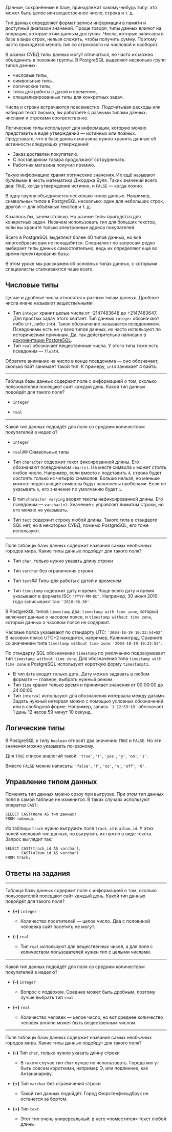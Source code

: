 Данные, сохранённые в базе, принадлежат какому-нибудь типу: это может быть целое или вещественное число, строка и т. д.

Тип данных определяет формат записи информации в памяти и доступный диапазон значений. Проще говоря, типы данных влияют на операции, которые этим данным доступны. Числа, которые записаны в базе в виде строк, нельзя сложить, чтобы получить сумму. Поэтому часто приходится менять тип со строкового на числовой и наоборот.

В разных СУБД типы данных могут отличаться, но часто их можно объединить в похожие группы. В PostgreSQL выделяют несколько групп типов данных:

*   числовые типы,
*   символьные типы,
*   логические типы,
*   типы для работы с датой и временем,
*   специализированные типы для конкретных задач.

Числа и строки встречаются повсеместно. Подсчитывая расходы или набирая текст письма, вы работаете с разными типами данных: числами и строками соответственно.

Логические типы используют для информации, которую можно представить в виде утверждений — истинных или ложных. Представьте, что в базе данных магазина нужно хранить данные об истинности следующих утверждений:

*   Заказ доставлен покупателю.
*   С поставщиком товара продолжают сотрудничать.
*   Работник магазина получил премию.

Такую информацию хранят логические значения. Их ещё называют _булевыми_ в честь математика Джорджа Буля. Таких значений всего два: `TRUE`, когда утверждение истинно, и `FALSE` — когда ложно.

В одну группу объединяется несколько типов данных. Например, символьных типов в PostgreSQL несколько: один для небольших строк, другой — для объёмных текстов и т. д.

Казалось бы, зачем столько. Но разные типы пригодятся для конкретных задач. Незачем использовать тип для больших текстов, если вы храните только электронные адреса покупателей.

Всего в PostgreSQL выделяют более 40 типов данных, но всё многообразие вам не понадобится. Специалист по запросам редко выбирает типы данных самостоятельно, ведь их определяют ещё во время проектирования базы.

В этом уроке мы расскажем об основных типах данных, с которыми специалисты сталкиваются чаще всего.

Числовые типы
-------------

Целые и дробные числа относятся к разным типам данных. Дробные числа иначе называют _вещественными._

*   Тип `integer` хранит целые числа от -2147483648 до +2147483647. Для простых задач этого хватает. Тип данных `integer` обозначают либо `int`, либо `int4`. Такое обозначение называется псевдонимом. Псевдонимы есть не у всех типов данных, их часто используют по историческим причинам. Да, так действительно написано в [документации PostgreSQL](https://www.postgresql.org/docs/9.5/datatype.html).
*   Тип `real` обозначает вещественные числа. У этого типа тоже есть псевдоним — `float4`.

Обратите внимание на число в конце псевдонима — оно обозначает, сколько байт занимает такой тип. К примеру, `int4` занимает 4 байта.

* * *

Таблица базы данных содержит поле с информацией о том, сколько пользователей посещают сайт каждый день. Какой тип данных подойдёт для такого поля?

*   `integer`
    
*   `real`
    

* * *

Какой тип данных подойдёт для поля со средним количеством покупателей в неделю?

*   `integer`
    
*   `real`\## Символьные типы
    
*   Тип `character` содержит текст фиксированной длины. Его обозначают псевдонимом `char(n)`. На месте символа `n` может стоять любое число. Например, если вместо `n` подставить `4`, строка будет состоять только из четырёх символов. Больше нельзя, но меньше можно: недостающие символы будут заполнены пробелами. Если не указывать `n`, его значение по умолчанию будет `1`.
    
*   В тип `character varying` входят тексты нефиксированной длины. Его псевдоним — `varchar(n)`. Значение `n` управляет лимитом строки, но его можно не указывать.
    
*   Тип `text` содержит строку любой длины. Такого типа в стандарте SQL нет, но в некоторых СУБД, помимо PostgreSQL, его тоже используют.
    

* * *

Поле таблицы базы данных содержит названия самых необычных городов мира. Какие типы данных подойдут для такого поля?

*   Тип `char`, только нужно указать длину строки
    
*   Тип `varchar` без ограничения строки
    
*   Тип `text`\## Типы для работы с датой и временем
    
*   Тип `timestamp` содержит дату и время. Чаще всего дату и время указывают в формате ISO: `'YYYY-MM-DD'`. Например, 30 июня 2010 года записывают так: `'2010-06-30'`.
    

В PostgreSQL типов `timestamp` два: `timestamp with time zone`, который включает данные о часовом поясе, и `timestamp without time zone`, который данных о часовом поясе не содержит.

Часовые пояса указывают по стандарту UTC: `'2004-10-19 10:23:54+02'`. В часовом поясе UTC+2 находится, например, Калининград. Сравните со значением типа `timestamp without time zone`: `'2004-10-19 10:23:54'`.

По стандарту SQL обозначение `timestamp` по умолчанию подразумевает тип `timestamp without time zone`. Для обозначения типа `timestamp with time zone` в PostgreSQL используют короткую форму `timestamptz`.

*   В тип `date` входит только дата. Дату можно задавать в любом формате — главное, выбрать нужный режим.
*   Тип `time` хранит только время и принимает значения от 00:00:00 до 24:00:00.
*   Тип `interval` используют для обозначения интервала между датами. Задать нужный интервал можно с помощью условных обозначений или в свободной форме. Например, запись `'1 12:59:10'` обозначает 1 день 12 часов 59 минут 10 секунд.

Логические типы
---------------

В PostgreSQL к типу `boolean` относят два значения: `TRUE` и `FALSE`. Но эти значения можно указывать по-разному.

Для `TRUE` список аналогий такой: `'true'`, `'t'`, `'yes'`, `'y'`, `'on'`, `'1'`.

Вместо `FALSE` можно написать: `'false'`, `'f'`, `'no'`, `'n'`, `'off'`, `'0'`.

Управление типом данных
-----------------------

Поменять тип данных можно сразу при выгрузке. При этом тип данных поля в самой таблице не изменится. В таких случаях используют оператор `CAST`:

    SELECT CAST(поле AS тип данных)
    FROM таблица;
    

Из таблицы `track` нужно выгрузить поля `track_id` и `album_id`. У этих полей числовой тип данных, но выгрузить их нужно в виде текста. Запрос выглядит так:

    SELECT CAST(track_id AS varchar),
           CAST(album_id AS varchar)
    FROM track;

Ответы на задания
-----------------

* * *

Таблица базы данных содержит поле с информацией о том, сколько пользователей посещают сайт каждый день. Какой тип данных подойдёт для такого поля?

*   **(+)** `integer`
    
    *   Количество посетителей — целое число. Два с половиной человека сайт посетить не могут.
*   **(-)** `real`
    
    *   Тип `real` используют для вещественных чисел, а для поля с количеством пользователей нужен тип с целыми числами.

* * *

Какой тип данных подойдёт для поля со средним количеством покупателей в неделю?

*   **(-)** `integer`
    
    *   Вопрос с подвохом. Среднее может быть дробным, поэтому лучше выбрать тип `real`.
*   **(+)** `real`
    
    *   Количество человек — целое число, но вот среднее количество человек вполне может быть вещественным числом.

* * *

Поле таблицы базы данных содержит названия самых необычных городов мира. Какие типы данных подойдут для такого поля?

*   **(-)** Тип `char`, только нужно указать длину строки
    
    *   В таком случае тип `char` лучше не использовать. Города могут быть совсем короткими, например Э, или подлиннее, как Антананариву.
*   **(+)** Тип `varchar` без ограничения строки
    
    *   Такой тип данных подойдёт. Город Фюрстенфельдбрук не останется за бортом.
*   **(+)** Тип `text`
    
    *   Этот тип очень универсальный: в него «поместится» текст любой длины.